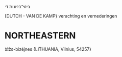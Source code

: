 ביזוי־בזיונות
די

{DUTCH - VAN DE KAMP}
verachting en vernederingen

NORTHEASTERN
==============

bɪ̀z̀ɛ-bizéjnes {LITHUANIA, Vilnius, 54257}